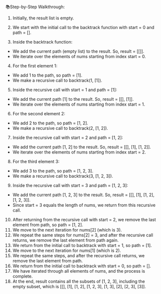 📚Step-by-Step Walkthrough:

1. Initially, the result list is empty.

2. We start with the initial call to the backtrack function with start = 0 and path = [].

3. Inside the backtrack function:
- We add the current path (empty list) to the result. So, result = [[]].
- We iterate over the elements of nums starting from index start = 0.
   
4. For the first element 1:
- We add 1 to the path, so path = [1].
- We make a recursive call to backtrack(1, [1]).

5. Inside the recursive call with start = 1 and path = [1]:
- We add the current path [1] to the result. So, result = [[], [1]].
- We iterate over the elements of nums starting from index start = 1.

6. For the second element 2:
- We add 2 to the path, so path = [1, 2].
- We make a recursive call to backtrack(2, [1, 2]).

7. Inside the recursive call with start = 2 and path = [1, 2]:
- We add the current path [1, 2] to the result. So, result = [[], [1], [1, 2]].
- We iterate over the elements of nums starting from index start = 2.

8. For the third element 3:
- We add 3 to the path, so path = [1, 2, 3].
- We make a recursive call to backtrack(3, [1, 2, 3]).

9. Inside the recursive call with start = 3 and path = [1, 2, 3]:
- We add the current path [1, 2, 3] to the result. So, result = [[], [1], [1, 2], [1, 2, 3]].
- Since start = 3 equals the length of nums, we return from this recursive call.

10. After returning from the recursive call with start = 2, we remove the last element from path, so path = [1, 2].
11. We move to the next iteration for nums[2] (which is 3).
12. We repeat the same steps for nums[2] = 3, and after the recursive call returns, we remove the last element from path again.
13. We return from the initial call to backtrack with start = 1, so path = [1].
14. We move to the next iteration for nums[1] (which is 2).
15. We repeat the same steps, and after the recursive call returns, we remove the last element from path.
16. We return from the initial call to backtrack with start = 0, so path = [].
17. We have iterated through all elements of nums, and the process is complete.
18. At the end, result contains all the subsets of [1, 2, 3], including the empty subset, which is [[], [1], [1, 2], [1, 2, 3], [1, 3], [2], [2, 3], [3]].